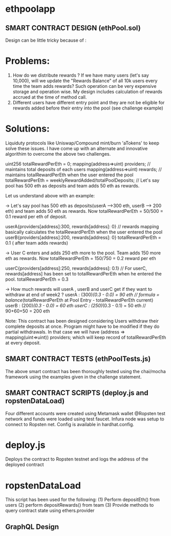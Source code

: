 # ethpoolapp

## SMART CONTRACT DESIGN (ethPool.sol)

Design can be little tricky because of : 
# Problems:
1. How do we distribute rewards ? If we have many users (let's say 10,000), will we update the "Rewards Balance" of all 10k users every time the team adds rewards?
   Such operation can be very expensive storage and operation wise. My design includes calculation of rewards accrued at the time of method call.
2. Different users have different entry point and they are not be eligible for rewards added before their entry into the pool (see challenge example) 

# Solutions:
Liquiduty protocols like Uniswap/Compound mint/burn 'aTokens' to keep solve these issues. I have come up with an alternate and innovative algorithim to overcome the above two challenges. 

  uint256 totalRewardPerEth = 0;
  mapping(address=>uint) providers; // maintains total deposits of each users
  mapping(address=>uint) rewards;  // maintains totalRewardPerEth when the user entered the pool
  totalRewardPerEth = weeklyRewardAdded/totalPoolDeposits; // Let's say pool has 500 eth as deposits and team adds 50 eth as rewards. 

 Let us understand above with an example: 
  
-> Let's say pool has 500 eth as deposits(userA -->300 eth, userB --> 200 eth) and team adds 50 eth as rewards. Now totalRewardPerEth = 50/500 = 0.1 reward per eth 
   of deposit. 
   
   userA{providers[address]:300, rewards[address]: 0} // rewards mapping basically calculates the totalRewardPerEth when the user entered the pool
   userB{providers[address]:200, rewards[address]: 0}
   totalRewardPerEth = 0.1 ( after team adds rewards)
   
-> User C enters and adds 250 eth more to the pool. Team adds 150 more eth as rewards. Now totalRewardPerEth = 150/750 = 0.2 reward per eth   
   
   userC{providers[address]:250, rewards[address]: 0.1} // For userC, rewards[address] has been set to totalRewardPerEth when he entered the pool.
   totalRewardPerEth = 0.3
 
 -> How much rewards will userA , userB and userC get if they want to withdraw at end of week2 ?
    userA : (300)*(0.3 - 0.0) = 90 eth // formula = balance*(totalRewardPerEth at Pool Entry - totalRewardPerEth current)
    userB : (200)*(0.3 - 0.0) = 60 eth
    userC : (250)*(0.3 - 0.1) = 50 eth // 90+60+50 = 200 eth

 Note: This contract has been designed considering Users withdraw their complete deposits at once. Program might have to be modified if they do partial    withdrawals. In that case we will have (address => mapping(uint=>uint)) providers; which will keep record of totalRewardPerEth at every deposit.

## SMART CONTRACT TESTS (ethPoolTests.js)

The above smart contract has been thoroughly tested using the chai/mocha framework using the examples given in the challenge statement. 

## SMART CONTRACT SCRIPTS (deploy.js and ropstenDataLoad)

Four different accounts were created using Metamask wallet @Ropsten test network and funds were loaded using test faucet. Infura node was setup to connect to Ropsten net. Config is available in hardhat.config. 

# deploy.js
Deploys the contract to Ropsten testnet and logs the address of the deployed contract

# ropstenDataLoad
This script has been used for the following: (1) Perform depositEth() from users (2) perform depositRewards() from team (3) Provide methods to query contract state using ethers.provider

## GraphQL Design








